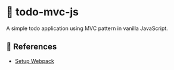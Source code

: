 # 📝 todo-mvc-js

A simple todo application using MVC pattern in vanilla JavaScript.

## 📌 References

- [Setup Webpack](https://dev.to/pixelgoo/how-to-configure-webpack-from-scratch-for-a-basic-website-46a5)
